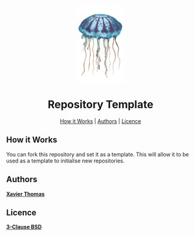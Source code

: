 <p align="center">
	<img alt="Repository Template" title="Repository Template" src="./assets/logo.png" width="128">
</p>

<h1 align="center">Repository Template</h1>

<p align="center">
    <a href="#how-it-works">How it Works</a> |
  	<a href="#authors">Authors</a> |
  	<a href="#licence">Licence</a>
</p>

## How it Works
You can fork this repository and set it as a template. This will allow it to be used as a template to initialise new repositories.

## Authors
**[Xavier Thomas](https://github.com/xavier-thomas)**

## Licence
**[3-Clause BSD](./LICENCE)**
